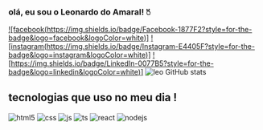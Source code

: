 ### olá, eu sou o Leonardo do Amaral! 🖔
[![facebook(https://img.shields.io/badge/Facebook-1877F2?style=for-the-badge&logo=facebook&logoColor=white)]](https://www.facebook.com/leuu.amaral.9)
[![instagram(https://img.shields.io/badge/Instagram-E4405F?style=for-the-badge&logo=instagram&logoColor=white)]](https://www.instagram.com/leudoamaral/)
[![https://img.shields.io/badge/LinkedIn-0077B5?style=for-the-badge&logo=linkedin&logoColor=white)]](https://www.linkedin.com/in/leo-amaral2023/)
![leo GitHub stats](https://github-readme-stats.vercel.app/api?leoamaral02=anuraghazra&show_icons=true&theme=dracula)
## tecnologias que uso no meu dia !
<div style="display: inline_block">
  <img align="center" alt="html5" src="https://img.shields.io/badge/HTML5-E34F26?style=for-the-badge&logo=html5&logoColor=white" />
  <img align="center" alt="css" src="https://img.shields.io/badge/CSS3-1572B6?style=for-the-badge&logo=css3&logoColor=white" />
  <img align="center" alt="js" src="https://img.shields.io/badge/JavaScript-F7DF1E?style=for-the-badge&logo=javascript&logoColor=black" />
  <img align="center" alt="ts" src="https://img.shields.io/badge/TypeScript-007ACC?style=for-the-badge&logo=typescript&logoColor=white" />
  <img align="center" alt="react" src="https://img.shields.io/badge/React-20232A?style=for-the-badge&logo=react&logoColor=61DAFB" />
  <img align="center" alt="nodejs" src="https://img.shields.io/badge/Node.js-43853D?style=for-the-badge&logo=node.js&logoColor=white" />
</div><br/>
